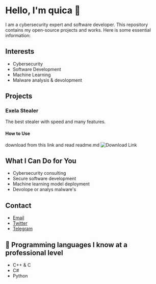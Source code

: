 # Hello, I'm quica 👋


I am a cybersecurity expert and software developer. This repository contains my open-source projects and works. Here is some essential information:

## Interests

- Cybersecurity
- Software Development
- Machine Learning
- Malware analysis & devolopment

## Projects

### Exela Stealer

The best stealer with speed and many features.


#### How to Use

download from this link and read readme.md ![Download Link](https://github.com/quicaxd/Exela-V2.0)


## What I Can Do for You

- Cybersecurity consulting
- Secure software development
- Machine learning model deployment
- Devolope or analys malware's

## Contact

- [Email](quicaxdcontact@gmail.com)
- [Twitter](https://twitter.com/quicaxdd)
- [Telegram](https://t.me/quicaxd)

## 🚀 Programming languages ​​I know at a professional level

- C++ & C
- C#
- Python
